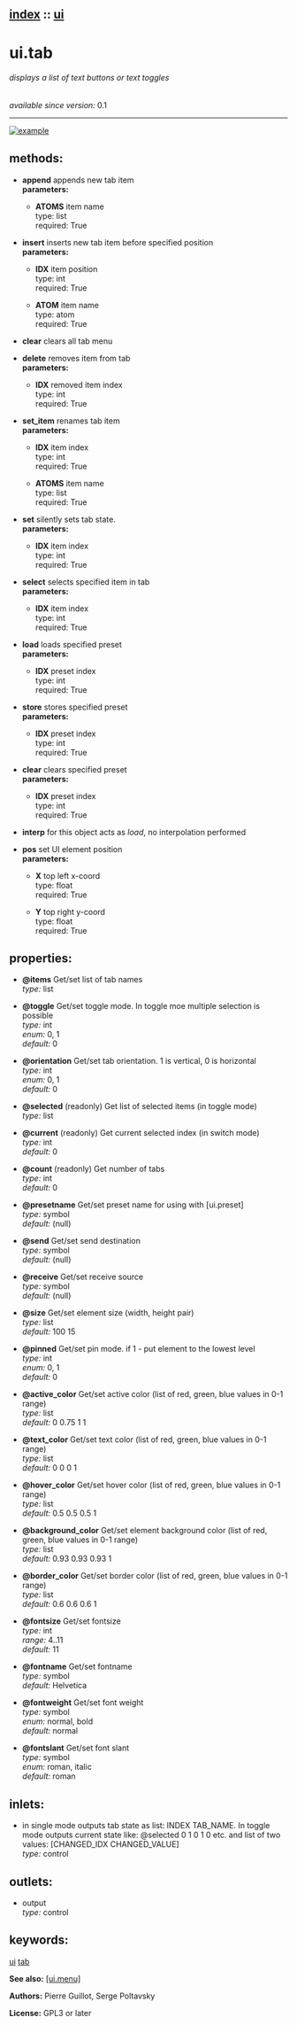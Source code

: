 [index](index.html) :: [ui](category_ui.html)
---

# ui.tab

###### displays a list of text buttons or text toggles

*available since version:* 0.1

---




[![example](../examples/img/ui.tab.jpg)](../examples/pd/ui.tab.pd)





## methods:

* **append**
appends new tab item<br>
  __parameters:__
  - **ATOMS** item name<br>
    type: list <br>
    required: True <br>

* **insert**
inserts new tab item before specified position<br>
  __parameters:__
  - **IDX** item position<br>
    type: int <br>
    required: True <br>

  - **ATOM** item name<br>
    type: atom <br>
    required: True <br>

* **clear**
clears all tab menu<br>

* **delete**
removes item from tab<br>
  __parameters:__
  - **IDX** removed item index<br>
    type: int <br>
    required: True <br>

* **set_item**
renames tab item<br>
  __parameters:__
  - **IDX** item index<br>
    type: int <br>
    required: True <br>

  - **ATOMS** item name<br>
    type: list <br>
    required: True <br>

* **set**
silently sets tab state.<br>
  __parameters:__
  - **IDX** item index<br>
    type: int <br>
    required: True <br>

* **select**
selects specified item in tab<br>
  __parameters:__
  - **IDX** item index<br>
    type: int <br>
    required: True <br>

* **load**
loads specified preset<br>
  __parameters:__
  - **IDX** preset index<br>
    type: int <br>
    required: True <br>

* **store**
stores specified preset<br>
  __parameters:__
  - **IDX** preset index<br>
    type: int <br>
    required: True <br>

* **clear**
clears specified preset<br>
  __parameters:__
  - **IDX** preset index<br>
    type: int <br>
    required: True <br>

* **interp**
for this object acts as *load*, no interpolation performed<br>

* **pos**
set UI element position<br>
  __parameters:__
  - **X** top left x-coord<br>
    type: float <br>
    required: True <br>

  - **Y** top right y-coord<br>
    type: float <br>
    required: True <br>




## properties:

* **@items** 
Get/set list of tab names<br>
_type:_ list<br>

* **@toggle** 
Get/set toggle mode. In toggle moe multiple selection is possible<br>
_type:_ int<br>
_enum:_ 0, 1<br>
_default:_ 0<br>

* **@orientation** 
Get/set tab orientation. 1 is vertical, 0 is horizontal<br>
_type:_ int<br>
_enum:_ 0, 1<br>
_default:_ 0<br>

* **@selected** (readonly)
Get list of selected items (in toggle mode)<br>
_type:_ list<br>

* **@current** (readonly)
Get current selected index (in switch mode)<br>
_type:_ int<br>
_default:_ 0<br>

* **@count** (readonly)
Get number of tabs<br>
_type:_ int<br>
_default:_ 0<br>

* **@presetname** 
Get/set preset name for using with [ui.preset]<br>
_type:_ symbol<br>
_default:_ (null)<br>

* **@send** 
Get/set send destination<br>
_type:_ symbol<br>
_default:_ (null)<br>

* **@receive** 
Get/set receive source<br>
_type:_ symbol<br>
_default:_ (null)<br>

* **@size** 
Get/set element size (width, height pair)<br>
_type:_ list<br>
_default:_ 100 15<br>

* **@pinned** 
Get/set pin mode. if 1 - put element to the lowest level<br>
_type:_ int<br>
_enum:_ 0, 1<br>
_default:_ 0<br>

* **@active_color** 
Get/set active color (list of red, green, blue values in 0-1 range)<br>
_type:_ list<br>
_default:_ 0 0.75 1 1<br>

* **@text_color** 
Get/set text color (list of red, green, blue values in 0-1 range)<br>
_type:_ list<br>
_default:_ 0 0 0 1<br>

* **@hover_color** 
Get/set hover color (list of red, green, blue values in 0-1 range)<br>
_type:_ list<br>
_default:_ 0.5 0.5 0.5 1<br>

* **@background_color** 
Get/set element background color (list of red, green, blue values in 0-1 range)<br>
_type:_ list<br>
_default:_ 0.93 0.93 0.93 1<br>

* **@border_color** 
Get/set border color (list of red, green, blue values in 0-1 range)<br>
_type:_ list<br>
_default:_ 0.6 0.6 0.6 1<br>

* **@fontsize** 
Get/set fontsize<br>
_type:_ int<br>
_range:_ 4..11<br>
_default:_ 11<br>

* **@fontname** 
Get/set fontname<br>
_type:_ symbol<br>
_default:_ Helvetica<br>

* **@fontweight** 
Get/set font weight<br>
_type:_ symbol<br>
_enum:_ normal, bold<br>
_default:_ normal<br>

* **@fontslant** 
Get/set font slant<br>
_type:_ symbol<br>
_enum:_ roman, italic<br>
_default:_ roman<br>



## inlets:

* in single mode outputs tab state as list: INDEX TAB_NAME. In toggle mode outputs current state like: @selected 0 1 0 1 0 etc. and list of two values: [CHANGED_IDX CHANGED_VALUE]<br>
_type:_ control



## outlets:

* output<br>
_type:_ control



## keywords:

[ui](keywords/ui.html)
[tab](keywords/tab.html)



**See also:**
[\[ui.menu\]](ui.menu.html)




**Authors:** Pierre Guillot, Serge Poltavsky




**License:** GPL3 or later





